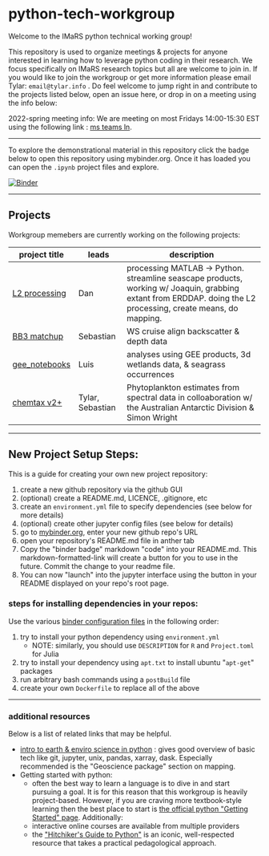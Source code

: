 # python-tech-workgroup
Welcome to the IMaRS python technical working group!

This repository is used to organize meetings & projects for anyone interested in learning how to leverage python coding in their research. 
We focus specifically on IMaRS research topics but all are welcome to join in. 
If you would like to join the workgroup or get more information please email Tylar: `email@tylar.info` .
Do feel welcome to jump right in and contribute to the projects listed below, open an issue here, or drop in on a meeting using the info below:

2022-spring meeting info:
We are meeting on most Fridays 14:00-15:30 EST using the following link : [ms teams ln](https://teams.microsoft.com/l/meetup-join/19%3ameeting_ZjA2OGUwMjgtYzcxOS00NGM1LWE5ZWUtMTY5YmIyNzFhODRk%40thread.v2/0?context=%7b%22Tid%22%3a%22741bf7de-e2e5-46df-8d67-82607df9deaa%22%2c%22Oid%22%3a%2248c1ad11-ebcb-499e-a1f5-7c3c35c1aba3%22%7d).

----------------------------------------------------------------------

To explore the demonstrational material in this repository click the badge below to open this repository using mybinder.org.
Once it has loaded you can open the `.ipynb` project files and explore.

[![Binder](https://mybinder.org/badge_logo.svg)](https://mybinder.org/v2/gh/USF-IMARS/python-tech-workgroup/HEAD)

----------------------------------------------------------------------

## Projects
Workgroup memebers are currently working on the following projects:

project title                                                | leads            | description
------------------------------------------------------------ | ---------------- | -----------------
[L2 processing](https://github.com/USF-IMARS/l2-processing)  | Dan              | processing MATLAB -> Python. streamline seascape products, working w/ Joaquin, grabbing extant from ERDDAP. doing the L2 processing, create means, do mapping.
[BB3 matchup](https://github.com/USF-IMARS/bb3_matchup)      | Sebastian        | WS cruise align backscatter & depth data
[gee_notebooks](https://github.com/USF-IMARS/gee_notebooks)  | Luis             | analyses using GEE products, 3d wetlands data, & seagrass occurrences
[chemtax v2+](https://github.com/USF-IMARS/chemtax)          | Tylar, Sebastian | Phytoplankton estimates from spectral data in colloaboration w/ the Australian Antarctic Division & Simon Wright 

----------------------------------------------------------------------

## New Project Setup Steps:
This is a guide for creating your own new project repository:
1. create a new github repository via the github GUI
2. (optional) create a README.md, LICENCE, .gitignore, etc
3. create an `environment.yml` file to specify dependencies (see below for more details)
4. (optional) create other jupyter config files (see below for details)
5. go to [mybinder.org](https://mybinder.org/), enter your new github repo's URL
6. open your repository's README.md file in anther tab
7. Copy the "binder badge" markdown "code" into your README.md. This markdown-formatted-link will create a button for you to use in the future. Commit the change to your readme file. 
8. You can now "launch" into the jupyter interface using the button in your README displayed on your repo's root page.

### steps for installing dependencies in your repos:
Use the various [binder configuration files](https://mybinder.readthedocs.io/en/latest/using/config_files.html) in the following order:
1. try to install your python dependency using `environment.yml` 
    * NOTE: similarly, you should use `DESCRIPTION` for `R` and `Project.toml` for Julia 
3. try to install your dependency using `apt.txt` to install ubuntu "`apt-get`" packages
4. run arbitrary bash commands using a `postBuild` file
5. create your own `Dockerfile` to replace all of the above

----------------------------------------------------------------------

### additional resources
Below is a list of related links that may be helpful.

* [intro to earth & enviro science in python](https://earth-env-data-science.github.io//intro.html) : gives good overview of basic tech like git, jupyter, unix, pandas, xarray, dask. Especially recommended is the "Geoscience package" section on mapping.
* Getting started with python:
    * often the best way to learn a language is to dive in and start pursuing a goal. It is for this reason that this workgroup is heavily project-based. However, if you are craving more textbook-style learning then the best place to start is [the official python "Getting Started" page](https://www.python.org/about/gettingstarted/). Additionally:
    * interactive online courses are available from multiple providers
    * the ["Hitchiker's Guide to Python"](https://docs.python-guide.org/) is an iconic, well-respected resource that takes a practical pedagological approach.
